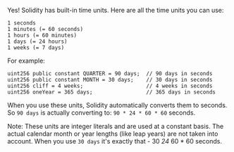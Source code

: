 Yes! Solidity has built-in time units. Here are all the time units you can use:

```solidity
1 seconds
1 minutes (= 60 seconds)
1 hours (= 60 minutes)
1 days (= 24 hours)
1 weeks (= 7 days)
```

For example:

```solidity
uint256 public constant QUARTER = 90 days;  // 90 days in seconds
uint256 public constant MONTH = 30 days;    // 30 days in seconds
uint256 cliff = 4 weeks;                    // 4 weeks in seconds
uint256 oneYear = 365 days;                 // 365 days in seconds
```

When you use these units, Solidity automatically converts them to seconds. So `90 days` is actually converting to: `90 * 24 * 60 * 60` seconds.

Note: These units are integer literals and are used at a constant basis. The actual calendar month or year lengths (like leap years) are not taken into account. When you use `30 days` it's exactly that - 30 *24* 60 * 60 seconds.
